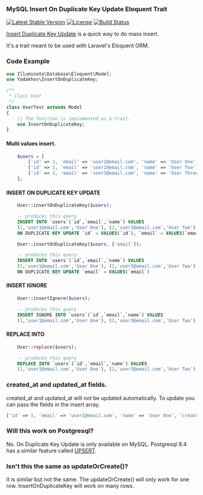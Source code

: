 ### MySQL Insert On Duplicate Key Update Eloquent Trait

[![Latest Stable Version](https://poser.pugx.org/yadakhov/insert-on-duplicate-key/version)](https://packagist.org/packages/yadakhov/insert-on-duplicate-key)
[![License](https://poser.pugx.org/yadakhov/insert-on-duplicate-key/license)](https://packagist.org/packages/yadakhov/insert-on-duplicate-key)
[![Build Status](https://travis-ci.org/yadakhov/insert-on-duplicate-key.svg)](https://travis-ci.org/yadakhov/insert-on-duplicate-key)

[Insert Duplicate Key Update](http://dev.mysql.com/doc/refman/5.7/en/insert-on-duplicate.html) is a quick way to do mass insert.

It's a trait meant to be used with Laravel's Eloquent ORM.

### Code Example

```php
use Illuminate\Database\Eloquent\Model;
use Yadakhov\InsertOnDuplicateKey;

/**
 * Class User.
 */
class UserTest extends Model
{
    // The function is implemented as a trait.
    use InsertOnDuplicateKey;
}
```

#### Multi values insert.
```php
    $users = [
        ['id' => 1, 'email' => 'user1@email.com', 'name' => 'User One'],
        ['id' => 2, 'email' => 'user2@email.com', 'name' => 'User Two'],
        ['id' => 3, 'email' => 'user3@email.com', 'name' => 'User Three'],
    ];
```

#### INSERT ON DUPLICATE KEY UPDATE

```php
    User::insertOnDuplicateKey($users);
```
```sql
    -- produces this query
    INSERT INTO `users`(`id`,`email`,`name`) VALUES
    (1,'user1@email.com','User One'), (2,'user3@email.com','User Two'), (3,'user3email.com','User Three')
    ON DUPLICATE KEY UPDATE `id` = VALUES(`id`), `email` = VALUES(`email`), `name` = VALUES(`name`)
```

```php
    User::insertOnDuplicateKey($users, ['email']);
```
```sql
    -- produces this query
    INSERT INTO `users`(`id`,`email`,`name`) VALUES
    (1,'user1@email.com','User One'), (2,'user3@email.com','User Two'), (3,'user3email.com','User Three')
    ON DUPLICATE KEY UPDATE `email` = VALUES(`email`)
```

#### INSERT IGNORE
```php
    User::insertIgnore($users);
```
```sql
    -- produces this query
    INSERT IGNORE INTO `users`(`id`,`email`,`name`) VALUES
    (1,'user1@email.com','User One'), (2,'user3@email.com','User Two'), (3,'user3email.com','User Three');
```

#### REPLACE INTO
```php
    User::replace($users);
```
```sql
    -- produces this query
    REPLACE INTO `users`(`id`,`email`,`name`) VALUES
    (1,'user1@email.com','User One'), (2,'user3@email.com','User Two'), (3,'user3email.com','User Three');
```

### created_at and updated_at fields.

created_at and updated_at will *not* be updated automatically.  To update you can pass the fields in the insert array.

```php
['id' => 1, 'email' => 'user1@email.com', 'name' => 'User One', 'created_at' => Carbon::now(), 'updated_at' => Carbon::now()]
```

### Will this work on Postgresql?

No.  On Duplicate Key Update is only available on MySQL.  Postgresql 9.4 has a similar feature called [UPSERT](https://wiki.postgresql.org/wiki/UPSERT).

### Isn't this the same as updateOrCreate()?

It is similar but not the same.  The updateOrCreate() will only work for one row. InsertOnDuplicateKey will work on many rows.
